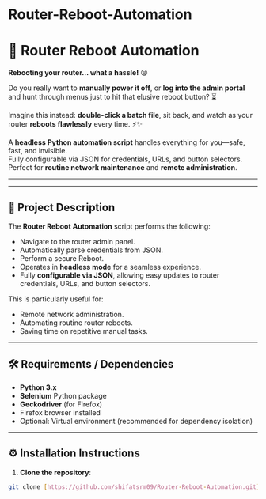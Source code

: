 # Router-Reboot-Automation


# 🚀 Router Reboot Automation

**Rebooting your router… what a hassle!** 😫  

Do you really want to **manually power it off**, or **log into the admin portal** and hunt through menus just to hit that elusive reboot button? ⏳  

Imagine this instead: **double-click a batch file**, sit back, and watch as your router **reboots flawlessly** every time. ⚡✨  

A **headless Python automation script** handles everything for you—safe, fast, and invisible.  
Fully configurable via JSON for credentials, URLs, and button selectors.  
Perfect for **routine network maintenance** and **remote administration**.  

---

---

## 🔹 Project Description

The **Router Reboot Automation** script performs the following:

- Navigate to the router admin panel.
- Automatically parse credentials from JSON.
- Perform a secure Reboot.
- Operates in **headless mode** for a seamless experience.
- Fully **configurable via JSON**, allowing easy updates to router credentials, URLs, and button selectors.

This is particularly useful for:

- Remote network administration.
- Automating routine router reboots.
- Saving time on repetitive manual tasks.

---

## 🛠️ Requirements / Dependencies

- **Python 3.x**
- **Selenium** Python package
- **Geckodriver** (for Firefox)
- Firefox browser installed
- Optional: Virtual environment (recommended for dependency isolation)

---

## ⚙️ Installation Instructions

1. **Clone the repository**:

```bash
git clone [https://github.com/shifatsrm09/Router-Reboot-Automation.git]

